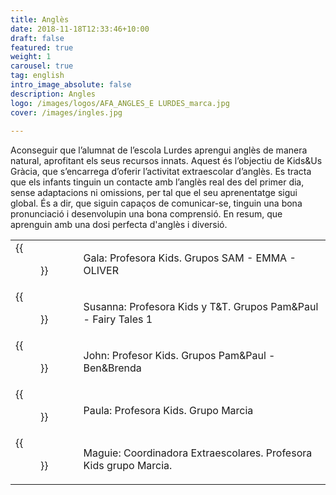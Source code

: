 ```yaml
---
title: Anglès
date: 2018-11-18T12:33:46+10:00
draft: false
featured: true
weight: 1
carousel: true
tag: english
intro_image_absolute: false
description: Angles
logo: /images/logos/AFA_ANGLES_E LURDES_marca.jpg
cover: /images/ingles.jpg
  
---
```

Aconseguir que l’alumnat de l’escola Lurdes aprengui anglès de manera natural, aprofitant els seus recursos innats. Aquest és l’objectiu de Kids&Us Gràcia, que s’encarrega d’oferir l’activitat extraescolar d’anglès.
Es tracta que els infants tinguin un contacte amb l’anglès real des del primer dia, sense adaptacions ni omissions, per tal que el seu aprenentatge sigui global. És a dir, que siguin capaços de comunicar-se, tinguin una bona pronunciació i desenvolupin una bona comprensió.
En resum, que aprenguin amb una dosi perfecta d'anglès i diversió.



|          |               |
|----------|-------------|
| {{<figure src="/images/commissions/2023/angles/gala.png" width="250px" >}} |  Gala: Profesora Kids. Grupos SAM - EMMA - OLIVER  |
| {{<figure src="/images/commissions/2023/angles/susanna.jpeg" width="250px" >}} |  Susanna: Profesora Kids y T&T. Grupos Pam&Paul - Fairy Tales 1  |
| {{<figure src="/images/commissions/2023/angles/john.jpeg" width="250px" >}} | John: Profesor Kids. Grupos Pam&Paul - Ben&Brenda |
| {{<figure src="/images/commissions/2023/angles/paula.jpeg" width="250px" >}} | Paula: Profesora Kids. Grupo Marcia |
| {{<figure src="/images/commissions/2023/angles/maguie.jpeg" width="250px" >}} | Maguie: Coordinadora Extraescolares. Profesora Kids grupo Marcia. |